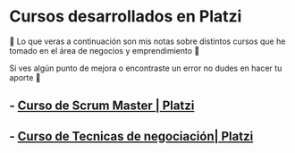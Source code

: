 # Cursos desarrollados en Platzi

🚀 Lo que veras a continuación son mis notas sobre distintos cursos que he tomado en el área de negocios y emprendimiento 💚

Si ves algún punto de mejora o encontraste un error no dudes en hacer tu aporte 💚

## - [Curso de Scrum Master | Platzi](/scrumMaster.md)

## - [Curso de Tecnicas de negociación| Platzi](/CursoTecnicasNegociacion.md)
